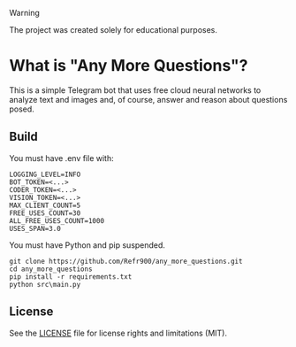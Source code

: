 > [!WARNING]
> The project was created solely for educational purposes.

# What is "Any More Questions"?

This is a simple Telegram bot that uses free cloud neural networks to analyze text and images and, of course, answer and reason about questions posed.

## Build

You must have .env file with:

```console
LOGGING_LEVEL=INFO
BOT_TOKEN=<...>
CODER_TOKEN=<...>
VISION_TOKEN=<...>
MAX_CLIENT_COUNT=5
FREE_USES_COUNT=30
ALL_FREE_USES_COUNT=1000
USES_SPAN=3.0
```

You must have Python and pip suspended.

```console
git clone https://github.com/Refr900/any_more_questions.git
cd any_more_questions 
pip install -r requirements.txt
python src\main.py
```

## License

See the [LICENSE](LICENSE) file for license rights and limitations (MIT).
